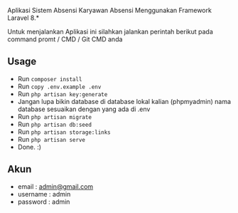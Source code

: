 Aplikasi Sistem Absensi Karyawan Absensi Menggunakan Framework Laravel 8.*

Untuk menjalankan Aplikasi ini silahkan jalankan perintah berikut pada command promt / CMD / Git CMD anda

## Usage

- Run `composer install`
- Run `copy .env.example .env`
- Run `php artisan key:generate`
- Jangan lupa bikin database di database lokal kalian (phpmyadmin) nama database sesuaikan dengan yang ada di .env
- Run `php artisan migrate`
- Run `php artisan db:seed`
- Run `php artisan storage:links`
- Run `php artisan serve`
- Done. :)

## Akun
- email     : admin@gmail.com
- username  : admin
- password  : admin 
